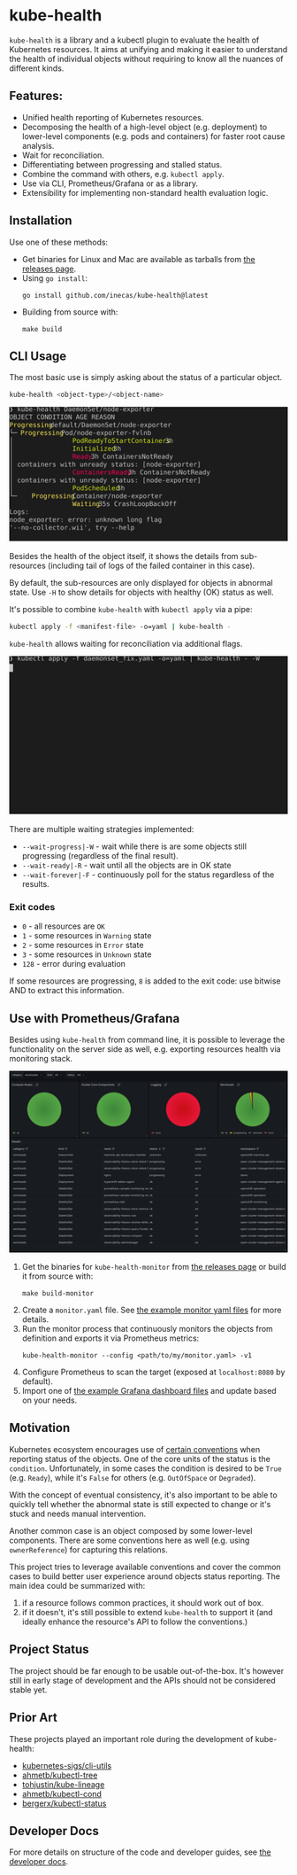 # kube-health

`kube-health` is a library and a kubectl plugin to evaluate the health of
Kubernetes resources. It aims at unifying and making it easier to understand the
health of individual objects without requiring to know all the nuances of
different kinds.

## Features:

* Unified health reporting of Kubernetes resources.
* Decomposing the health of a high-level object (e.g. deployment) to lower-level components (e.g. pods and containers) for faster root cause analysis.
* Wait for reconciliation.
* Differentiating between progressing and stalled status.
* Combine the command with others, e.g. `kubectl apply`.
* Use via CLI, Prometheus/Grafana or as a library.
* Extensibility for implementing non-standard health evaluation logic.

## Installation

Use one of these methods:

* Get binaries for Linux and Mac are available as tarballs from [the releases page](https://github.com/inecas/kube-health/releases).
* Using `go install`:
   ```shell
   go install github.com/inecas/kube-health@latest
   ```
* Building from source with:
   ``` shell
   make build
   ```

## CLI Usage

The most basic use is simply asking about the status of a particular object.

``` sh
kube-health <object-type>/<object-name>
```

![Screenshot](./docs/screenshot.svg)

Besides the health of the object itself, it shows the details from sub-resources
(including tail of logs of the failed container in this case).

By default, the sub-resources are only displayed for objects in abnormal state. Use `-H`
to show details for objects with healthy (OK) status as well.

It's possible to combine `kube-health` with `kubectl apply` via a pipe:

``` sh
kubectl apply -f <manifest-file> -o=yaml | kube-health -
```

`kube-health` allows waiting for reconciliation via additional flags.

![Screenshot](./docs/demo.svg)

There are multiple waiting strategies implemented:

- `--wait-progress|-W` - wait while there is are some objects still progressing
(regardless of the final result).
- `--wait-ready|-R` - wait until all the objects are in OK state
- `--wait-forever|-F` - continuously poll for the status regardless of the results.

### Exit codes

- `0` - all resources are `OK`
- `1` - some resources in `Warning` state
- `2` - some resources in `Error` state
- `3` - some resources in `Unknown` state
- `128` - error during evaluation

If some resources are progressing, `8` is added to the exit code: use bitwise
AND to extract this information.

## Use with Prometheus/Grafana

Besides using `kube-health` from command line, it is possible to
leverage the functionality on the server side as well, e.g. exporting resources
health via monitoring stack.

![Grafana dashboard](./docs/grafana.png)

1. Get the binaries for `kube-health-monitor` from [the releases page](https://github.com/inecas/kube-health/releases) or build it from source with:
   ``` shell
   make build-monitor
   ```
2. Create a `monitor.yaml` file. See [the example monitor yaml files](docs/example) for more details.
3. Run the monitor process that continuously monitors the objects from definition
and exports it via Prometheus metrics:
   ``` shell
   kube-health-monitor --config <path/to/my/monitor.yaml> -v1
   ```
4. Configure Prometheus to scan the target (exposed at `localhost:8080` by default).
5. Import one of [the example Grafana dashboard files](docs/example) and update based on your needs.

## Motivation

Kubernetes ecosystem encourages use of [certain
conventions](https://github.com/kubernetes/community/blob/master/contributors/devel/sig-architecture/api-conventions.md#typical-status-properties)
when reporting status of the objects. One of the core units of the status is the
`condition`. Unfortunately, in some cases the condition is desired to be `True`
(e.g. `Ready`), while it's `False` for others (e.g. `OutOfSpace` or `Degraded`).

With the concept of eventual consistency, it's also important to be able to
quickly tell whether the abnormal state is still expected to change or it's
stuck and needs manual intervention.

Another common case is an object composed by some lower-level components. There are
some conventions here as well (e.g. using `ownerReference`) for capturing this relations.

This project tries to leverage available conventions and cover the common cases
to build better user experience around objects status reporting. The main idea could be summarized with:
1. if a resource follows common practices, it should work out of box.
2. if it doesn't, it's still possible to extend `kube-health` to support it (and
   ideally enhance the resource's API to follow the conventions.)

## Project Status

The project should be far enough to be usable out-of-the-box. It's however
still in early stage of development and the APIs should not be considered
stable yet.

## Prior Art

These projects played an important role during the development of kube-health:

- [kubernetes-sigs/cli-utils](https://github.com/kubernetes-sigs/cli-utils/tree/master) 
- [ahmetb/kubectl-tree](https://github.com/ahmetb/kubectl-tree)
- [tohjustin/kube-lineage](https://github.com/tohjustin/kube-lineage)
- [ahmetb/kubectl-cond](https://github.com/ahmetb/kubectl-cond)
- [bergerx/kubectl-status](https://github.com/bergerx/kubectl-status)

## Developer Docs

For more details on structure of the code and developer guides, see [the developer docs](./docs/dev.md).
